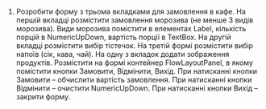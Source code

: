 1. Розробити форму з трьома вкладками для замовлення в кафе.
На першій вкладці розмістити замовлення морозива (не менше 3 видів морозива). Види морозива помістити в елементах Label, кількість порцій в NumericUpDown, вартість порції в TextBox. На другій вкладці розмістити вибір тістечок. На третій формі розмістити вибір напоїв (сік, кава, чай). На одну з вкладок додати зображення продуктів.
Розмістити на формі контейнер FlowLayoutPanel, в якому помістити кнопки Замовити, Відмінити, Вихід.
При натисканні кнопки Замовити – обчислити вартість замовлення.
При натисканні кнопки Відмінити – очистити NumericUpDown.
При натисканні кнопки Вихід – закрити форму.

